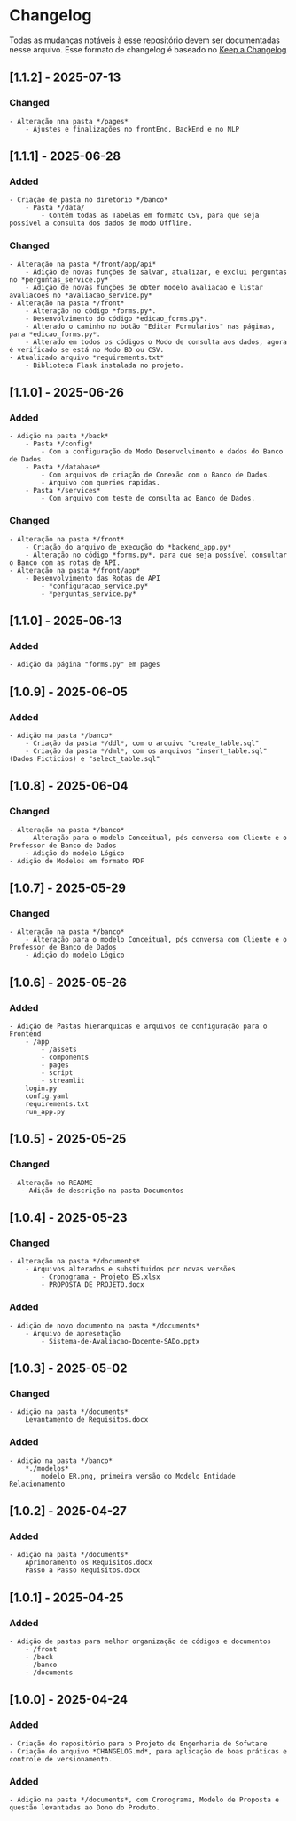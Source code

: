 # Changelog

Todas as mudanças notáveis à esse repositório devem ser documentadas nesse arquivo.
Esse formato de changelog é baseado no [Keep a Changelog](https://keepachangelog.com/en/1.0.0/)

## [1.1.2] - 2025-07-13
### Changed
    - Alteração nna pasta */pages*
        - Ajustes e finalizações no frontEnd, BackEnd e no NLP

## [1.1.1] - 2025-06-28
### Added
    - Criação de pasta no diretório */banco*
        - Pasta */data/
            - Contém todas as Tabelas em formato CSV, para que seja possível a consulta dos dados de modo Offline.
### Changed
    - Alteração na pasta */front/app/api*
        - Adição de novas funções de salvar, atualizar, e exclui perguntas no *perguntas_service.py*
        - Adição de novas funções de obter modelo avaliacao e listar avaliacoes no *avaliacao_service.py*
    - Alteração na pasta */front*
        - Alteração no código *forms.py*.
        - Desenvolvimento do código *edicao_forms.py*.
        - Alterado o caminho no botão "Editar Formularios" nas páginas, para *edicao_forms.py*.
        - Alterado em todos os códigos o Modo de consulta aos dados, agora é verificado se está no Modo BD ou CSV.
    - Atualizado arquivo *requirements.txt*
        - Biblioteca Flask instalada no projeto.

## [1.1.0] - 2025-06-26
### Added
    - Adição na pasta */back*
        - Pasta */config*
            - Com a configuração de Modo Desenvolvimento e dados do Banco de Dados.
        - Pasta */database*
            - Com arquivos de criação de Conexão com o Banco de Dados.
            - Arquivo com queries rapidas.
        - Pasta */services*
            - Com arquivo com teste de consulta ao Banco de Dados.
### Changed
    - Alteração na pasta */front*
        - Criação do arquivo de execução do *backend_app.py*
        - Alteração no código *forms.py*, para que seja possível consultar o Banco com as rotas de API.
    - Alteração na pasta */front/app*
        - Desenvolvimento das Rotas de API
            - *configuracao_service.py*
            - *perguntas_service.py*

## [1.1.0] - 2025-06-13
### Added
    - Adição da página "forms.py" em pages
    
## [1.0.9] - 2025-06-05
### Added
    - Adição na pasta */banco*
        - Criação da pasta */ddl*, com o arquivo "create_table.sql"
        - Criação da pasta */dml*, com os arquivos "insert_table.sql" (Dados Ficticios) e "select_table.sql"

## [1.0.8] - 2025-06-04
### Changed
    - Alteração na pasta */banco*
        - Alteração para o modelo Conceitual, pós conversa com Cliente e o Professor de Banco de Dados
        - Adição do modelo Lógico
    - Adição de Modelos em formato PDF

## [1.0.7] - 2025-05-29
### Changed
    - Alteração na pasta */banco*
        - Alteração para o modelo Conceitual, pós conversa com Cliente e o Professor de Banco de Dados
        - Adição do modelo Lógico

## [1.0.6] - 2025-05-26
### Added
    - Adição de Pastas hierarquicas e arquivos de configuração para o Frontend
        - /app
            - /assets
            - components
            - pages
            - script
            - streamlit
        login.py
        config.yaml
        requirements.txt
        run_app.py

## [1.0.5] - 2025-05-25
### Changed
    - Alteração no README
       - Adição de descrição na pasta Documentos

## [1.0.4] - 2025-05-23
### Changed
    - Alteração na pasta */documents*
        - Arquivos alterados e substituidos por novas versões
            - Cronograma - Projeto ES.xlsx
            - PROPOSTA DE PROJETO.docx
### Added
    - Adição de novo documento na pasta */documents*
        - Arquivo de apresetação
            - Sistema-de-Avaliacao-Docente-SADo.pptx

## [1.0.3] - 2025-05-02
### Changed
    - Adição na pasta */documents*
        Levantamento de Requisitos.docx
### Added
    - Adição na pasta */banco*
        *./modelos*
            modelo_ER.png, primeira versão do Modelo Entidade Relacionamento

## [1.0.2] - 2025-04-27
### Added
    - Adição na pasta */documents*
        Aprimoramento os Requisitos.docx
        Passo a Passo Requisitos.docx

## [1.0.1] - 2025-04-25
### Added
    - Adição de pastas para melhor organização de códigos e documentos
        - /front
        - /back
        - /banco
        - /documents

## [1.0.0] - 2025-04-24
### Added
    - Criação do repositório para o Projeto de Engenharia de Sofwtare
    - Criação do arquivo *CHANGELOG.md*, para aplicação de boas práticas e controle de versionamento.
### Added
    - Adição na pasta */documents*, com Cronograma, Modelo de Proposta e questão levantadas ao Dono do Produto.
